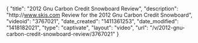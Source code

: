 {
    "title": "2012 Gnu Carbon Credit Snowboard Review",
    "description": "http:\/\/www.skis.com Review for the 2012 Gnu Carbon Credit Snowboard",
    "videoid": "3767021",
    "date_created": "1411361253",
    "date_modified": "1418182021",
    "type": "captivate",
    "layout": "video",
    "url": "\/v\/2012-gnu-carbon-credit-snowboard-review\/3767021"
}